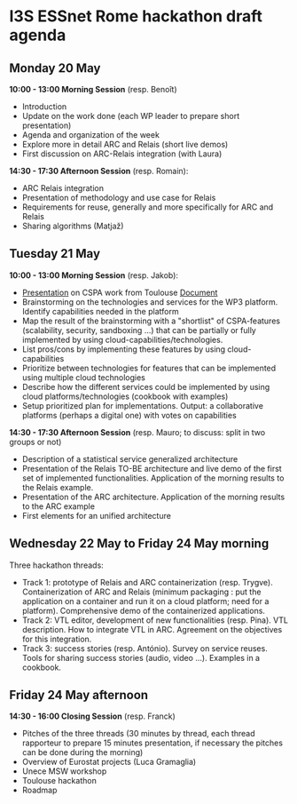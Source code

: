 # I3S ESSnet Rome hackathon draft agenda


## Monday 20 May

**10:00 - 13:00 Morning Session** (resp. Benoît)

  * Introduction
  * Update on the work done (each WP leader to prepare short presentation)
  * Agenda and organization of the week
  * Explore more in detail ARC and Relais (short live demos)
  * First discussion on ARC-Relais integration (with Laura)

**14:30 - 17:30 Afternoon Session** (resp. Romain):

  * ARC Relais integration
  * Presentation of methodology and use case for Relais
  * Requirements for reuse, generally and more specifically for ARC and Relais
  * Sharing algorithms (Matjaž) 

## Tuesday 21 May

**10:00 - 13:00 Morning Session** (resp. Jakob):

  * [Presentation](https://docs.google.com/presentation/d/1G2zPbshQqxjHTGBRYfZUckXi5aqOfX9SGtOsG-MVJUI/edit?usp=sharing) on CSPA work from Toulouse [Document](https://docs.google.com/document/d/1hsAT8BRDf5bqp44k3Xus2l2pgUJji9Sp079dzCd9thw/edit?usp=sharing) 
  * Brainstorming on the technologies and services for the WP3 platform. Identify capabilities needed in the platform
  * Map the result of the brainstorming with a "shortlist" of CSPA-features (scalability, security, sandboxing ...) that can be partially or fully implemented by using cloud-capabilities/technologies.
  * List pros/cons by implementing these features by using cloud-capabilities
  * Prioritize between technologies for features that can be implemented using multiple cloud technologies 
  * Describe how the different services could be implemented by using cloud platforms/technologies (cookbook with examples)
  * Setup prioritized plan for implementations. Output: a collaborative platforms (perhaps a digital one) with votes on capabilities

**14:30 - 17:30 Afternoon Session** (resp. Mauro; to discuss: split in two groups or not)

  * Description of a statistical service generalized architecture
  * Presentation of the Relais TO-BE architecture and live demo of the first set of implemented functionalities. Application of the morning results to the Relais example.
  * Presentation of the ARC architecture. Application of the morning results to the ARC example
  * First elements for an unified architecture

## Wednesday 22 May to Friday 24 May morning

Three hackathon threads:

  * Track 1: prototype of Relais and ARC containerization (resp. Trygve). Containerization of ARC and Relais (minimum packaging : put the application on a container and run it on a cloud platform; need for a platform). Comprehensive demo of the containerized applications. 
  * Track 2: VTL editor, development of new functionalities (resp. Pina). VTL description. How to integrate VTL in ARC. Agreement on the objectives for this integration.
  * Track 3: success stories (resp. António). Survey on service reuses. Tools for sharing success stories (audio, video ...). Examples in a cookbook.

  
## Friday 24 May afternoon 

**14:30 - 16:00 Closing Session** (resp. Franck)

  * Pitches of the three threads (30 minutes by thread, each thread rapporteur to prepare 15 minutes presentation, if necessary the pitches can be done during the morning)
  * Overview of Eurostat projects (Luca Gramaglia)
  * Unece MSW workshop
  * Toulouse hackathon
  * Roadmap
